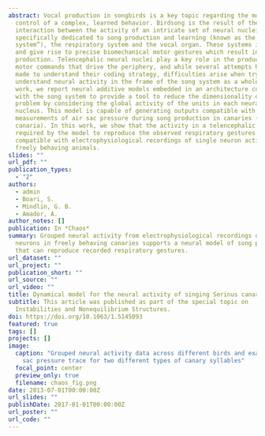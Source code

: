 ```yaml
---
abstract: Vocal production in songbirds is a key topic regarding the motor
  control of a complex, learned behavior. Birdsong is the result of the
  interaction between the activity of an intricate set of neural nuclei
  specifically dedicated to song production and learning (known as the “song
  system”), the respiratory system and the vocal organ. These systems interact
  and give rise to precise biomechanical motor gestures which result in song
  production. Telencephalic neural nuclei play a key role in the production of
  motor commands that drive the periphery, and while several attempts have been
  made to understand their coding strategy, difficulties arise when trying to
  understand neural activity in the frame of the song system as a whole. In this
  work, we report neural additive models embedded in an architecture compatible
  with the song system to provide a tool to reduce the dimensionality of the
  problem by considering the global activity of the units in each neural
  nucleus. This model is capable of generating outputs compatible with
  measurements of air sac pressure during song production in canaries (Serinus
  canaria). In this work, we show that the activity in a telencephalic nucleus
  required by the model to reproduce the observed respiratory gestures is
  compatible with electrophysiological recordings of single neuron activity in
  freely behaving animals.
slides: ""
url_pdf: ""
publication_types:
  - "2"
authors:
  - admin
  - Boari, S.
  - Mindlin, G. B.
  - Amador, A.
author_notes: []
publication: In *Chaos*
summary: Grouped neural activity from electrophysiological recordings of single
  neurons in freely behaving canaries supports a neural model of song production
  that can reproduce recorded respiratory gestures.
url_dataset: ""
url_project: ""
publication_short: ""
url_source: ""
url_video: ""
title: Dynamical model for the neural activity of singing Serinus canaria
subtitle: This article was published as part of the special topic on
  Instabilities and Nonequilibrium Structures.
doi: https://doi.org/10.1063/1.5145093
featured: true
tags: []
projects: []
image:
  caption: "Grouped neural activity data across different birds and example air
    sac pressure trace for two different types of canary syllables"
  focal_point: center
  preview_only: true
  filename: chaos_fig.png
date: 2013-07-01T00:00:00Z
url_slides: ""
publishDate: 2017-01-01T00:00:00Z
url_poster: ""
url_code: ""
---
```

